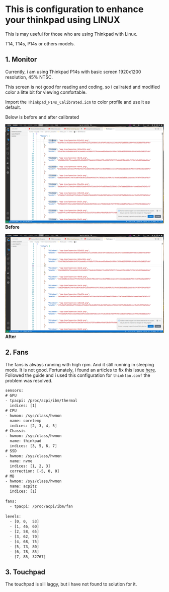 # This is configuration to enhance your thinkpad using LINUX

This is may useful for those who are using Thinkpad with Linux. 

T14, T14s, P14s or others models.

## 1. Monitor
Currently, i am using Thinkpad P14s with basic screen 1920x1200 resolution, 45% NTSC. 

This screen is not good for reading and coding, so i calirated and modified color a litte bit for viewing comfortable. 

Import the ```Thinkpad_P14s_Calibrated.icm``` to color profile and use it as default. 

Below is before and after calibrated

![Before](./pics/screen_before.png)
**Before**

![After](./pics/screen_after.png)
**After**

## 2. Fans
The fans is always running with high rpm. And it still running in sleeping mode. It is not good. 
Fortunately, i found an articles to fix this issue [here](https://blog.monosoul.dev/2021/10/17/how-to-control-thinkpad-p14s-fan-speed-in-linux/). 
Followed the guide and i used this configuration for ```thinkfan.conf``` the problem was resolved.

```
sensors:
# GPU
- tpacpi: /proc/acpi/ibm/thermal
  indices: [1]
# CPU
- hwmon: /sys/class/hwmon
  name: coretemp
  indices: [2, 3, 4, 5]
# Chassis
- hwmon: /sys/class/hwmon
  name: thinkpad
  indices: [3, 5, 6, 7]
# SSD
- hwmon: /sys/class/hwmon
  name: nvme
  indices: [1, 2, 3]
  correction: [-5, 0, 0]
# MB
- hwmon: /sys/class/hwmon
  name: acpitz
  indices: [1]

fans:
  - tpacpi: /proc/acpi/ibm/fan

levels:
  - [0,	0,	53]
  - [1,	46,	60]
  - [2,	58,	65]
  - [3,	62,	70]
  - [4,	68,	75]
  - [5,	73,	80]
  - [6,	78,	85]
  - [7,	85,	32767]
```

## 3. Touchpad

The touchpad is sill laggy, but i have not found to solution for it.